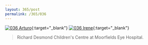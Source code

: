 ```yaml
---
layout: 365/post
permalink: /365/036
---
```


[![036 Arturo](https://c2.staticflickr.com/4/3673/20089446002_98c0182eb6_b.jpg)](https://www.flickr.com/photos/131440297@N08/20089446002/){:target="_blank"}
[![036 Irene](https://c1.staticflickr.com/1/549/19443488173_488835dfe5_c.jpg)](https://www.flickr.com/photos/25124902@N04/19443488173/){:target="_blank"}


> Richard Desmond Children's Centre at Moorfields Eye Hospital.

>
